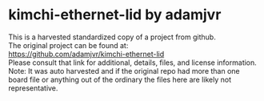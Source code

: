 
# kimchi-ethernet-lid by adamjvr  
This is a harvested standardized copy of a project from github.  
The original project can be found at:  
https://github.com/adamjvr/kimchi-ethernet-lid  
Please consult that link for additional, details, files, and license information.  
Note: It was auto harvested and if the original repo had more than one board file or anything out of the ordinary the files here are likely not representative.  
    